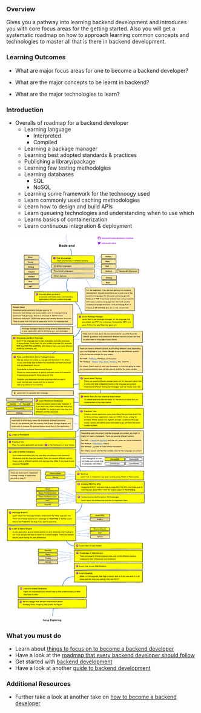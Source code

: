 ### Overview

Gives you a pathway into learning backend development and introduces you with core focus areas for the getting started. Also you will get a systematic roadmap on how to approach learning common concepts and technologies to master all that is there in backend development.

### Learning Outcomes
- What are major focus areas for one to become a backend developer?

- What are the major concepts to be learnt in backend?

- What are the major technologies to learn?

### Introduction
- Overalls of roadmap for a backend developer
	- Learning language
		- Interpreted
		- Compiled
	- Learning a package manager
	- Learning best adopted standards & practices
	- Publishing a library/package
	- Learning few testing methodolgies
	- Learning databases
		- SQL
		- NoSQL
	- Learning some framework for the technoogy used
	- Learn commonly used caching methodologies
	- Learn how to design and build APIs
	- Learn queueing technologies and understanding when to use which
	- Learns basics of containerization
	- Learn continuous integration & deployment

![](images/f.png)

### What you must do
- Learn about [things to focus on to become a backend developer](https://medium.com/tech-tajawal/modern-backend-developer-in-2018-6b3f7b5f8b9)
- Have a look at the [roadmap that every backend developer should follow](https://medium.com/level-up-web/developer-roadmaps-all-in-one-place-75c0402db0e0)
- Get started with [backend development](https://codeburst.io/getting-started-with-backend-development-bfd8299e22e8)
- Have a look at another [guide to backend development](https://medium.com/devtrailsio/beginners-web-development-guide-part-2-backend-fd466212dbfc)

### Additional Resources
- Further take a look at another take on [how to become a backend developer](https://www.youtube.com/watch?v=xXpwMzyhBqI&t=339s)
